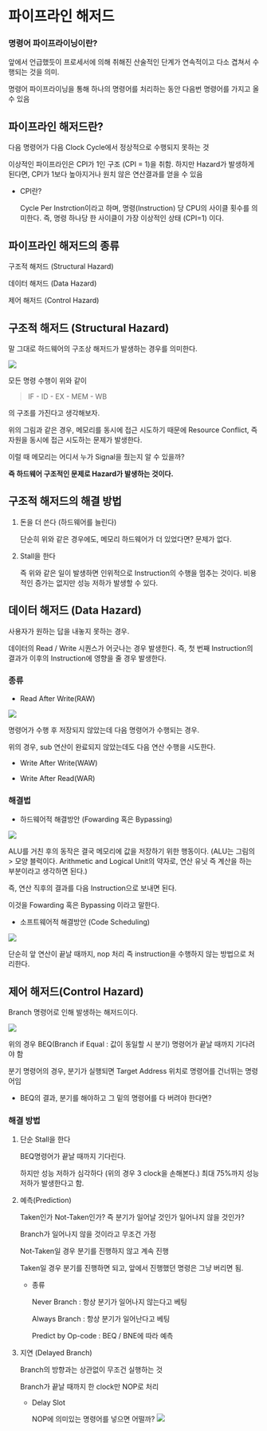 # 파이프라인 해저드

### 명령어 파이프라이닝이란?
앞에서 언급했듯이 프로세서에 의해 취해진 산술적인 단계가 연속적이고 다소 겹쳐서 수행되는 것을 의미.

명령어 파이프라이닝을 통해 하나의 명령어를 처리하는 동안 다음번 명령어를 가지고 올 수 있음

## 파이프라인 해저드란?
다음 명령어가 다음 Clock  Cycle에서  정상적으로 수행되지 못하는 것

이상적인 파이프라인은 CPI가 1인 구조 (CPI = 1)을 취함. 하지만 Hazard가 발생하게 된다면, CPI가 1보다 높아지거나 원치 않은 연산결과를 얻을 수 있음

* CPI란?
  
  Cycle Per Instrction이라고 하며, 명령(Instruction) 당 CPU의 사이클 횟수를 의미한다. 즉, 명령 하나당 한 사이클이 가장 이상적인 상태 (CPI=1) 이다.

## 파이프라인 해저드의 종류

구조적 해저드 (Structural Hazard)

데이터 해저드 (Data Hazard)

제어 해저드 (Control Hazard)

## 구조적 해저드 (Structural Hazard)

말 그대로 하드웨어의 구조상 해저드가 발생하는 경우를 의미한다.

![](IMG_PIPELINE_HAZARD/struct.JPG)

모든 명령 수행이 위와 같이

> IF - ID - EX - MEM - WB

의 구조를 가진다고 생각해보자.

위의 그림과 같은 경우, 메모리를 동시에 접근 시도하기 때문에 Resource Conflict, 즉 자원을 동시에 접근 시도하는 문제가 발생한다.

이럴 때 메모리는 어디서 누가 Signal을 줬는지 알 수 있을까?

**즉 하드웨어 구조적인 문제로 Hazard가 발생하는 것이다.**

## 구조적 해저드의 해결 방법

1. 돈을 더 쓴다 (하드웨어를 늘린다)
   
   단순히 위와 같은 경우에도, 메모리 하드웨어가 더 있었다면? 문제가 없다.
   
2. Stall을 한다
   
   즉 위와 같은 일이 발생하면 인위적으로 Instruction의 수행을 멈추는 것이다.
   비용적인 증가는 없지만 성능 저하가 발생할 수 있다.

## 데이터 해저드 (Data Hazard)

사용자가 원하는 답을 내놓지 못하는 경우.

데이터의 Read / Write 시퀀스가 어긋나는 경우 발생한다. 즉, 첫 번째 Instruction의 결과가 이후의 Instruction에 영향을 줄 경우 발생한다.

### 종류
* Read After Write(RAW)

![](IMG_PIPELINE_HAZARD/RAW1.JPG)

명령어가 수행 후 저장되지 않았는데 다음 명령어가 수행되는 경우.

위의 경우, sub 연산이 완료되지 않았는데도 다음 연산 수행을 시도한다.


* Write After Write(WAW)

* Write After Read(WAR)

### 해결법
* 하드웨어적 해결방안 (Fowarding 혹은 Bypassing)

![](IMG_PIPELINE_HAZARD/RAW_solved.JPG)

ALU를 거친 후의 동작은 결국 메모리에 값을 저장하기 위한 행동이다.
(ALU는 그림의 > 모양 블럭이다. Arithmetic and Logical Unit의 약자로, 연산 유닛 즉 계산을 하는 부분이라고 생각하면 된다.)

즉, 연산 직후의 결과를 다음 Instruction으로 보내면 된다.

이것을 Fowarding 혹은 Bypassing 이라고 말한다.

* 소프트웨어적 해결방안 (Code Scheduling)

![](IMG_PIPELINE_HAZARD/RAW_solved2.JPG)

단순히 앞 연산이 끝날 때까지, nop 처리 즉 instruction을 수행하지 않는 방법으로 처리한다.

## 제어 해저드(Control Hazard)

Branch 명령어로 인해 발생하는 해저드이다.

![](IMG_PIPELINE_HAZARD/Control_Hazard_example.JPG)

위의 경우 BEQ(Branch if Equal : 값이 동일할 시 분기) 명령어가 끝날 때까지 기다려야 함

분기 명령어의 경우, 분기가 실행되면 Target Address 위치로 명령어를 건너뛰는 명령어임

* BEQ의 결과, 분기를 해야하고 그 밑의 명령어를 다 버려야 한다면?

### 해결 방법
1. 단순 Stall을 한다
   
   BEQ명령어가 끝날 때까지 기다린다.

   하지만 성능 저하가 심각하다 (위의 경우 3 clock을 손해본다.) 최대 75%까지 성능 저하가 발생한다고 함.

2. 예측(Prediction)
   
   Taken인가 Not-Taken인가? 즉 분기가 일어날 것인가 일어나지 않을 것인가?

   Branch가 일어나지 않을 것이라고 무조건 가정

   Not-Taken일 경우 분기를 진행하지 않고 계속 진행

   Taken일 경우 분기를 진행하면 되고, 앞에서 진행했던 명령은 그냥 버리면 됨.

   * 종류
     
     Never Branch : 항상 분기가 일어나지 않는다고 베팅

     Always Branch : 항상 분기가 일어난다고 베팅
     
     Predict by Op-code : BEQ / BNE에 따라 예측


3. 지연 (Delayed Branch)
   
   Branch의 방향과는 상관없이 무조건 실행하는 것

   Branch가 끝날 때까지 한 clock만 NOP로 처리

   * Delay Slot
    
        NOP에 의미있는 명령어를 넣으면 어떨까?
        ![](IMG_PIPELINE_HAZARD/Control_Hazard_Delay_Slot.JPG)

   